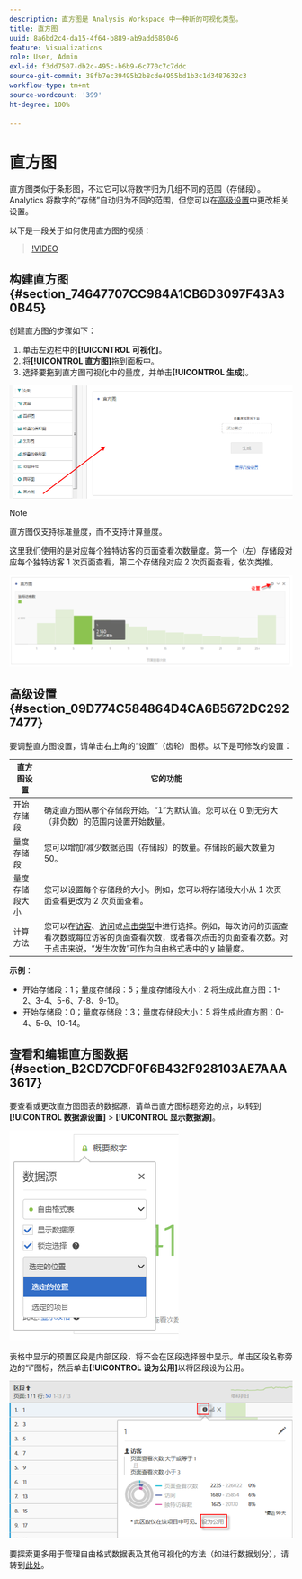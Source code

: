 ```yaml
---
description: 直方图是 Analysis Workspace 中一种新的可视化类型。
title: 直方图
uuid: 8a6bd2c4-da15-4f64-b889-ab9add685046
feature: Visualizations
role: User, Admin
exl-id: f3dd7507-db2c-495c-b6b9-6c770c7c7ddc
source-git-commit: 38fb7ec39495b2b8cde4955bd1b3c1d3487632c3
workflow-type: tm+mt
source-wordcount: '399'
ht-degree: 100%

---
```


# 直方图

直方图类似于条形图，不过它可以将数字归为几组不同的范围（存储段）。Analytics 将数字的“存储”自动归为不同的范围，但您可以在[高级设置](#section_09D774C584864D4CA6B5672DC2927477)中更改相关设置。

以下是一段关于如何使用直方图的视频：

>[!VIDEO](https://video.tv.adobe.com/v/23725/?quality=12)

## 构建直方图 {#section_74647707CC984A1CB6D3097F43A30B45}

创建直方图的步骤如下：

1. 单击左边栏中的&#x200B;**[!UICONTROL 可视化]**。
1. 将&#x200B;**[!UICONTROL 直方图]**&#x200B;拖到面板中。
1. 选择要拖到直方图可视化中的量度，并单击&#x200B;**[!UICONTROL 生成]**。

![](assets/histogram.png)

>[!NOTE]
>
>直方图仅支持标准量度，而不支持计算量度。

这里我们使用的是对应每个独特访客的页面查看次数量度。第一个（左）存储段对应每个独特访客 1 次页面查看，第二个存储段对应 2 次页面查看，依次类推。

![](assets/histogram2.png)

## 高级设置 {#section_09D774C584864D4CA6B5672DC2927477}

要调整直方图设置，请单击右上角的“设置”（齿轮）图标。以下是可修改的设置：

| 直方图设置 | 它的功能 |
|---|---|
| 开始存储段 | 确定直方图从哪个存储段开始。“1”为默认值。您可以在 0 到无穷大（非负数）的范围内设置开始数量。 |
| 量度存储段 | 您可以增加/减少数据范围（存储段）的数量。存储段的最大数量为 50。 |
| 量度存储段大小 | 您可以设置每个存储段的大小。例如，您可以将存储段大小从 1 次页面查看更改为 2 次页面查看。 |
| 计算方法 | 您可以在[访客](/help/components/metrics/unique-visitors.md)、[访问](/help/components/metrics/visits.md)或[点击类型](/help/components/dimensions/hit-type.md)中进行选择。例如，每次访问的页面查看次数或每位访客的页面查看次数，或者每次点击的页面查看次数。对于点击来说，“发生次数”可作为自由格式表中的 y 轴量度。 |

<!--Russ or Meike - Check Hit Type link above. -->

**示例**：

* 开始存储段：1；量度存储段：5；量度存储段大小：2 将生成此直方图：1-2、3-4、5-6、7-8、9-10。
* 开始存储段：0；量度存储段：3；量度存储段大小：5 将生成此直方图：0-4、5-9、10-14。

## 查看和编辑直方图数据 {#section_B2CD7CDF0F6B432F928103AE7AAA3617}

要查看或更改直方图图表的数据源，请单击直方图标题旁边的点，以转到&#x200B;**[!UICONTROL 数据源设置]** > **[!UICONTROL 显示数据源]**。

![](assets/manage-data-source.png)

表格中显示的预置区段是内部区段，将不会在区段选择器中显示。单击区段名称旁边的“i”图标，然后单击&#x200B;**[!UICONTROL 设为公用]**&#x200B;以将区段设为公用。

![](assets/prebuilt_segments.png)

要探索更多用于管理自由格式数据表及其他可视化的方法（如进行数据划分），请转到[此处](https://experienceleague.adobe.com/docs/analytics/analyze/analysis-workspace/visualizations/freeform-analysis-visualizations.html?lang=zh-Hans)。
